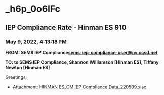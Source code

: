 # _h6p_0o6lFc
## IEP Compliance Rate - Hinman ES 910
### May 9, 2022, 4:13:18 PM
**FROM: SEMS IEP Compliance<sems-iep-compliance-user@nv.ccsd.net>**

**TO: to SEMS IEP Compliance, Shannon Williamson [Hinman ES], Tiffany Newton [Hinman ES]**


Greetings,  





* [Attachment: HINMAN ES_CM IEP Compliance Data_220509.xlsx](_h6p_0o6lFc-attachment-1.xlsx)
